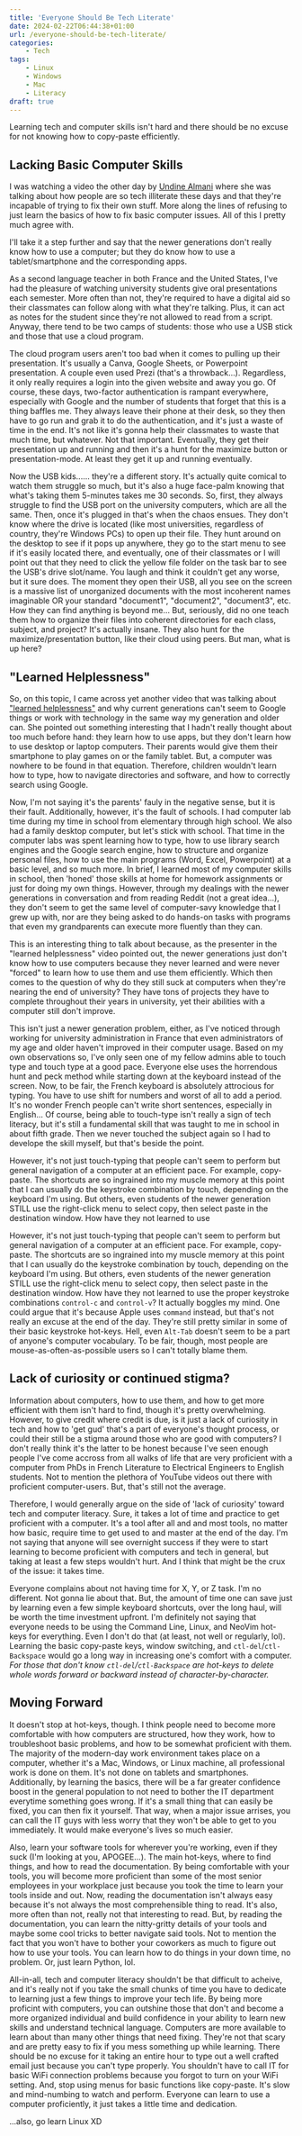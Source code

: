```yaml
---
title: 'Everyone Should Be Tech Literate'
date: 2024-02-22T06:44:38+01:00
url: /everyone-should-be-tech-literate/
categories:
    - Tech
tags:
    - Linux
    - Windows
    - Mac
    - Literacy
draft: true
---
```

Learning tech and computer skills isn't hard and there should be no excuse for not knowing how to copy-paste efficiently.
<!--more-->

## Lacking Basic Computer Skills

I was watching a video the other day by [Undine Almani](https://youtu.be/q2VNwMtIQFg?si=OtPLNbtpVJt1jKa7) where she was talking about how people are so tech illiterate these days and that they're incapable of trying to fix their own stuff. More along the lines of refusing to just learn the basics of how to fix basic computer issues. All of this I pretty much agree with.

I'll take it a step further and say that the newer generations don't really know how to use a computer; but they do know how to use a tablet/smartphone and the corresponding apps. 

As a second language teacher in both France and the United States, I've had the pleasure of watching university students give oral presentations each semester. More often than not, they're required to have a digital aid so their classmates can follow along with what they're talking. Plus, it can act as notes for the student since they're not allowed to read from a script. Anyway, there tend to be two camps of students: those who use a USB stick and those that use a cloud program. 

The cloud program users aren't too bad when it comes to pulling up their presentation. It's usually a Canva, Google Sheets, or Powerpoint presentation. A couple even used Prezi (that's a throwback...). Regardless, it only really requires a login into the given website and away you go. Of course, these days, two-factor authentication is rampant everywhere, especially with Google and the number of students that forget that this is a thing baffles me. They always leave their phone at their desk, so they then have to go run and grab it to do the authentication, and it's just a waste of time in the end. It's not like it's gonna help their classmates to waste that much time, but whatever. Not that important. Eventually, they get their presentation up and running and then it's a hunt for the maximize button or presentation-mode. At least they get it up and running eventually.

Now the USB kids...... they're a different story. It's actually quite comical to watch them struggle so much, but it's also a huge face-palm knowing that what's taking them 5-minutes takes me 30 seconds. So, first, they always struggle to find the USB port on the university computers, which are all the same. Then, once it's plugged in that's when the chaos ensues. They don't know where the drive is located (like most universities, regardless of country, they're Windows PCs) to open up their file. They hunt around on the desktop to see if it pops up anywhere, they go to the start menu to see if it's easily located there, and eventually, one of their classmates or I will point out that they need to click the yellow file folder on the task bar to see the USB's drive slot/name. You laugh and think it couldn't get any worse, but it sure does. The moment they open their USB, all you see on the screen is a massive list of unorganized documents with the most incoherent names imaginable OR your standard "document1", "document2", "document3", etc. How they can find anything is beyond me... But, seriously, did no one teach them how to organize their files into coherent directories for each class, subject, and project? It's actually insane. They also hunt for the maximize/presentation button, like their cloud using peers. But man, what is up here?

## "Learned Helplessness"

So, on this topic, I came across yet another video that was talking about ["learned helplessness"](https://youtu.be/PPWeAe4_tkY?si=u3SZUN4rrsles9j3) and why current generations can't seem to Google things or work with technology in the same way my generation and older can. She pointed out something interesting that I hadn't really thought about too much before hand: they learn how to use apps, but they don't learn how to use desktop or laptop computers. Their parents would give them their smartphone to play games on or the family tablet. But, a computer was nowhere to be found in that equation. Therefore, children wouldn't learn how to type, how to navigate directories and software, and how to correctly search using Google. 

Now, I'm not saying it's the parents' fauly in the negative sense, but it is their fault. Additionally, however, it's the fault of schools. I had computer lab time during my time in school from elementary through high school. We also had a family desktop computer, but let's stick with school. That time in the computer labs was spent learning how to type, how to use library search engines and the Google search engine, how to structure and organize personal files, how to use the main programs (Word, Excel, Powerpoint) at a basic level, and so much more. In brief, I learned most of my computer skills in school, then 'honed' those skills at home for homework assignments or just for doing my own things. However, through my dealings with the newer generations in conversation and from reading Reddit (not a great idea...), they don't seem to get the same level of computer-savy knowledge that I grew up with, nor are they being asked to do hands-on tasks with programs that even my grandparents can execute more fluently than they can. 

This is an interesting thing to talk about because, as the presenter in the "learned helplessness" video pointed out, the newer generations just don't know how to use computers because they never learned and were never "forced" to learn how to use them and use them efficiently. Which then comes to the question of why do they still suck at computers when they're nearing the end of university? They have tons of projects they have to complete throughout their years in university, yet their abilities with a computer still don't improve.

This isn't just a newer generation problem, either, as I've noticed through working for university administration in France that even administrators of my age and older haven't improved in their computer usage. Based on my own observations so, I've only seen one of my fellow admins able to touch type and touch type at a good pace. Everyone else uses the horrendous hunt and peck method while starting down at the keyboard instead of the screen. Now, to be fair, the French keyboard is absolutely attrocious for typing. You have to use shift for numbers and worst of all to add a period. It's no wonder French people can't write short sentences, especially in English... Of course, being able to touch-type isn't really a sign of tech literacy, but it's still a fundamental skill that was taught to me in school in about fifth grade. Then we never touched the subject again so I had to develope the skill myself, but that's beside the point. 

However, it's not just touch-typing that people can't seem to perform but general navigation of a computer at an efficient pace. For example, copy-paste. The shortcuts are so ingrained into my muscle memory at this point that I can usually do the keystroke combination by touch, depending on the keyboard I'm using. But others, even students of the newer generation STILL use the right-click menu to select copy, then select paste in the destination window. How have they not learned to use 

However, it's not just touch-typing that people can't seem to perform but general navigation of a computer at an efficient pace. For example, copy-paste. The shortcuts are so ingrained into my muscle memory at this point that I can usually do the keystroke combination by touch, depending on the keyboard I'm using. But others, even students of the newer generation STILL use the right-click menu to select copy, then select paste in the destination window. How have they not learned to use the proper keystroke combinations `control-c` and `control-v`? It actually boggles my mind. One could argue that it's because Apple uses `command` instead, but that's not really an excuse at the end of the day. They're still pretty similar in some of their basic keystroke hot-keys. Hell, even `Alt-Tab` doesn't seem to be a part of anyone's computer vocabulary. To be fair, though, most people are mouse-as-often-as-possible users so I can't totally blame them.

## Lack of curiosity or continued stigma?

Information about computers, how to use them, and how to get more efficient with them isn't hard to find, though it's pretty overwhelming. However, to give credit where credit is due, is it just a lack of curiosity in tech and how to 'get gud' that's a part of everyone's thought process, or could their still be a stigma around those who are good with computers? I don't really think it's the latter to be honest because I've seen enough people I've come accross from all walks of life that are very proficient with a computer from PhDs in French Literature to Electrical Engineers to English students. Not to mention the plethora of YouTube videos out there with proficient computer-users. But, that's still not the average.

Therefore, I would generally argue on the side of 'lack of curiosity' toward tech and computer literacy. Sure, it takes a lot of time and practice to get proficient with a computer. It's a tool after all and and most tools, no matter how basic, require time to get used to and master at the end of the day. I'm not saying that anyone will see overnight success if they were to start learning to become proficient with computers and tech in general, but taking at least a few steps wouldn't hurt. And I think that might be the crux of the issue: it takes time. 

Everyone complains about not having time for X, Y, or Z task. I'm no different. Not gonna lie about that. But, the amount of time one can save just by learning even a few simple keyboard shortcuts, over the long haul, will be worth the time investment upfront. I'm definitely not saying that everyone needs to be using the Command Line, Linux, and NeoVim hot-keys for everything. Even I don't do that (at least, not well or regularly, lol). Learning the basic copy-paste keys, window switching, and `ctl-del`/`ctl-Backspace` would go a long way in increasing one's comfort with a computer. *For those that don't know `ctl-del`/`ctl-Backspace` are hot-keys to delete whole words forward or backward instead of character-by-character.*

## Moving Forward

It doesn't stop at hot-keys, though. I think people need to become more comfortable with how computers are structured, how they work, how to troubleshoot basic problems, and how to be somewhat proficient with them. The majority of the modern-day work environment takes place on a computer, whether it's a Mac, Windows, or Linux machine, all professional work is done on them. It's not done on tablets and smartphones. Additionally, by learning the basics, there will be a far greater confidence boost in the general population to not need to bother the IT department everytime something goes wrong. If it's a small thing that can easily be fixed, you can then fix it yourself. That way, when a major issue arrises, you can call the IT guys with less worry that they won't be able to get to you immediately. It would make everyone's lives so much easier.

Also, learn your software tools for wherever you're working, even if they suck (I'm looking at you, APOGEE...). The main hot-keys, where to find things, and how to read the documentation. By being comfortable with your tools, you will become more proficient than some of the most senior employees in your workplace just because you took the time to learn your tools inside and out. Now, reading the documentation isn't always easy because it's not always the most comprehensible thing to read. It's also, more often than not, really not that interesting to read. But, by reading the documentation, you can learn the nitty-gritty details of your tools and maybe some cool tricks to better navigate said tools. Not to mention the fact that you won't have to bother your coworkers as much to figure out how to use your tools. You can learn how to do things in your down time, no problem. Or, just learn Python, lol.

All-in-all, tech and computer literacy shouldn't be that difficult to acheive, and it's really not if you take the small chunks of time you have to dedicate to learning just a few things to improve your tech life. By being more proficint with computers, you can outshine those that don't and become a more organized individual and build confidence in your ability to learn new skills and understand technical language. Computers are more available to learn about than many other things that need fixing. They're not that scary and are pretty easy to fix if you mess something up while learning. There should be no excuse for it taking an entire hour to type out a well crafted email just because you can't type properly. You shouldn't have to call IT for basic WiFi connection problems because you forgot to turn on your WiFi setting. And, stop using menus for basic functions like copy-paste. It's slow and mind-numbing to watch and perform. Everyone can learn to use a computer proficiently, it just takes a little time and dedication.

...also, go learn Linux XD
